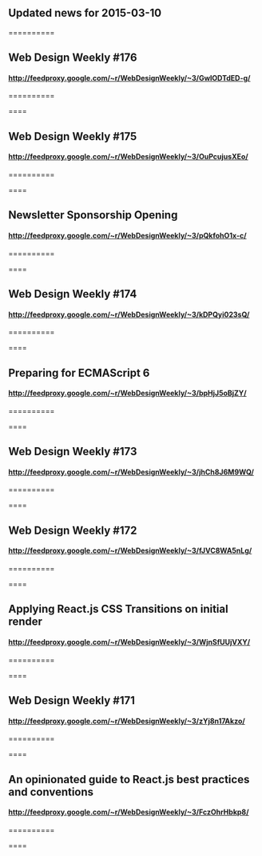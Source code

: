 ## Updated news for 2015-03-10 

==========
## Web Design Weekly #176
#### http://feedproxy.google.com/~r/WebDesignWeekly/~3/GwlODTdED-g/

==========

====
## Web Design Weekly #175
#### http://feedproxy.google.com/~r/WebDesignWeekly/~3/OuPcujusXEo/

==========

====
## Newsletter Sponsorship Opening
#### http://feedproxy.google.com/~r/WebDesignWeekly/~3/pQkfohO1x-c/

==========

====
## Web Design Weekly #174
#### http://feedproxy.google.com/~r/WebDesignWeekly/~3/kDPQyi023sQ/

==========

====
## Preparing for ECMAScript 6
#### http://feedproxy.google.com/~r/WebDesignWeekly/~3/bpHjJ5oBjZY/

==========

====
## Web Design Weekly #173
#### http://feedproxy.google.com/~r/WebDesignWeekly/~3/jhCh8J6M9WQ/

==========

====
## Web Design Weekly #172
#### http://feedproxy.google.com/~r/WebDesignWeekly/~3/fJVC8WA5nLg/

==========

====
## Applying React.js CSS Transitions on initial render
#### http://feedproxy.google.com/~r/WebDesignWeekly/~3/WjnSfUUjVXY/

==========

====
## Web Design Weekly #171
#### http://feedproxy.google.com/~r/WebDesignWeekly/~3/zYj8n17Akzo/

==========

====
## An opinionated guide to React.js best practices and conventions
#### http://feedproxy.google.com/~r/WebDesignWeekly/~3/FczOhrHbkp8/

==========

====
